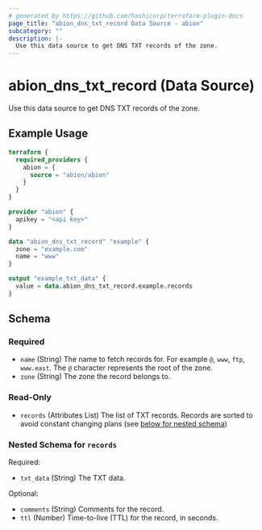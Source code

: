 ```yaml
---
# generated by https://github.com/hashicorp/terraform-plugin-docs
page_title: "abion_dns_txt_record Data Source - abion"
subcategory: ""
description: |-
  Use this data source to get DNS TXT records of the zone.
---
```


# abion_dns_txt_record (Data Source)

Use this data source to get DNS TXT records of the zone.

## Example Usage

```terraform
terraform {
  required_providers {
    abion = {
      source = "abion/abion"
    }
  }
}

provider "abion" {
  apikey = "<api key>"
}

data "abion_dns_txt_record" "example" {
  zone = "example.com"
  name = "www"
}

output "example_txt_data" {
  value = data.abion_dns_txt_record.example.records
}
```

<!-- schema generated by tfplugindocs -->
## Schema

### Required

- `name` (String) The name to fetch records for. For example `@`, `www`, `ftp`, `www.east`. The `@` character represents the root of the zone.
- `zone` (String) The zone the record belongs to.

### Read-Only

- `records` (Attributes List) The list of TXT records. Records are sorted to avoid constant changing plans (see [below for nested schema](#nestedatt--records))

<a id="nestedatt--records"></a>
### Nested Schema for `records`

Required:

- `txt_data` (String) The TXT data.

Optional:

- `comments` (String) Comments for the record.
- `ttl` (Number) Time-to-live (TTL) for the record, in seconds.
